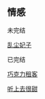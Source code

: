 

## 情感

<div class="row">

  <div class="card admonition tip gemoji">
    <p class="admonition-title">未完结</p>
    <p><a href="Immoral-Love/乱尘妃子-1.1/">乱尘妃子</a></p>
  </div>

  <div class="card admonition abstract gemoji">
     <p class="admonition-title">已完结</p>
     <p><a href="Chocolate-Renter/巧克力租客-1.1/">巧克力租客</a></p>
     <p><a href="#">听上去很甜</a></p>
  </div>
</div>
